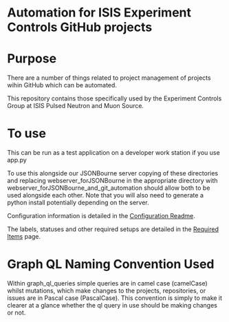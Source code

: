 # Automation for ISIS Experiment Controls GitHub projects

# Purpose
There are a number of things related to project management of projects wihin GitHub which can be automated.

This repository contains those specifically used by the Experiment Controls Group at ISIS Pulsed Neutron and Muon Source.

# To use
This can be run as a test application on a developer work station if you use app.py

To use this alongside our JSONBourne server copying of these directories and replacing webserver_forJSONBourne in the appropriate directory with webserver_forJSONBourne_and_git_automation should allow both to be used alongside each other.
Note that you will also need to generate a python install potentially depending on the server.

Configuration information is detailed in the [Configuration Readme](/config_info/config_readme.md).

The labels, statuses and other required setups are detailed in the [Required Items](doc/required_items.md) page.

# Graph QL Naming Convention Used
Within graph_ql_queries simple queries are in camel case (camelCase) whilst mutations, which make changes to the projects, repositories, or issues are in Pascal case (PascalCase).
This convention is simply to make it clearer at a glance whether the ql query in use should be making changes or not.

